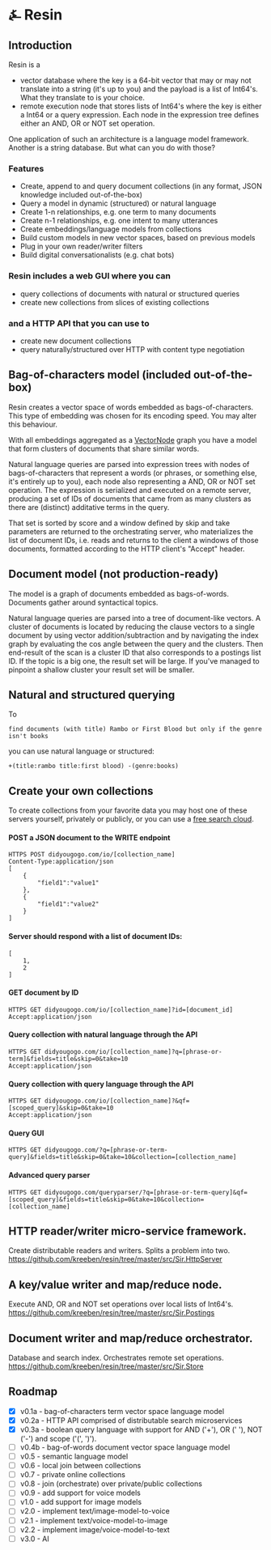 # &#9084; Resin

## Introduction

Resin is a

- vector database where the key is a 64-bit vector that may or may not translate into a string  (it's up to you) 
and the payload is a list of Int64's. What they translate to is your choice.
- remote execution node that stores lists of Int64's where the key is either a Int64 or a query expression. Each node in the expression tree defines either an AND, OR or NOT set operation.

One application of such an architecture is a language model framework. Another is a string database. But what can you do with those?

### Features

- Create, append to and query document collections (in any format, JSON knowledge included out-of-the-box)
- Query a model in dynamic (structured) or natural language
- Create 1-n relationships, e.g. one term to many documents
- Create n-1 relationships, e.g. one intent to many utterances
- Create embeddings/language models from collections
- Build custom models in new vector spaces, based on previous models
- Plug in your own reader/writer filters
- Build digital conversationalists (e.g. chat bots)

### Resin includes a web GUI where you can

- query collections of documents with natural or structured queries
- create new collections from slices of existing collections

### and a HTTP API that you can use to

- create new document collections
- query naturally/structured over HTTP with content type negotiation

## Bag-of-characters model (included out-of-the-box)

Resin creates a vector space of words embedded as bags-of-characters. This type of embedding was chosen for its encoding speed. You may alter this behaviour. 

With all embeddings aggregated as a [VectorNode](https://github.com/kreeben/resin/blob/master/src/Sir.Store/VectorNode.cs) graph you have a model that form clusters of documents that share similar words. 

Natural language queries are parsed into expression trees with nodes of bags-of-characters that represent a words (or phrases, or something else, it's entirely up to you), each node also representing a AND, OR or NOT set operation. The expression is serialized and executed on a remote server, producing a set of IDs of documents that came from as many clusters as there are (distinct) additative terms in the query.  

That set is sorted by score and a window defined by skip and take parameters are returned to the orchestrating server, who 
materializes the list of document IDs, i.e. reads and returns to the client a windows of those documents, formatted 
according to the HTTP client's "Accept" header.

## Document model (not production-ready)

The model is a graph of documents embedded as bags-of-words. Documents gather around syntactical topics. 

Natural language queries are parsed into a tree of document-like vectors. 
A cluster of documents is located by reducing the clause vectors to a single document 
by using vector addition/subtraction and by navigating the index graph by evaluating 
the cos angle between the query and the clusters. Then end-result of the scan is a cluster ID 
that also corresponds to a postings list ID. If the topic is a big one, the result set will be large. 
If you've managed to pinpoint a shallow cluster your result set will be smaller.

## Natural and structured querying

To 

	find documents (with title) Rambo or First Blood but only if the genre isn't books
	
you can use natural language or structured:

	+(title:rambo title:first blood) -(genre:books)

## Create your own collections

To create collections from your favorite data you may host one of these servers yourself, privately or publicly, 
or you can use a [free search cloud](https://didyougogo.com).

#### POST a JSON document to the WRITE endpoint

	HTTPS POST didyougogo.com/io/[collection_name]
	Content-Type:application/json
	[
		{
			"field1":"value1"
		},
		{
			"field1":"value2"
		}
	]
####	Server should respond with a list of document IDs:

	[
		1,
		2
	]

#### GET document by ID

	HTTPS GET didyougogo.com/io/[collection_name]?id=[document_id]
	Accept:application/json

#### Query collection with natural language through the API

	HTTPS GET didyougogo.com/io/[collection_name]?q=[phrase-or-term]&fields=title&skip=0&take=10  
	Accept:application/json

#### Query collection with query language through the API

	HTTPS GET didyougogo.com/io/[collection_name]?&qf=[scoped_query]&skip=0&take=10  
	Accept:application/json

#### Query GUI

	HTTPS GET didyougogo.com/?q=[phrase-or-term-query]&fields=title&skip=0&take=10&collection=[collection_name]

#### Advanced query parser

	HTTPS GET didyougogo.com/queryparser/?q=[phrase-or-term-query]&qf=[scoped_query]&fields=title&skip=0&take=10&collection=[collection_name]

## HTTP reader/writer micro-service framework.
Create distributable readers and writers. Splits a problem into two. 
https://github.com/kreeben/resin/tree/master/src/Sir.HttpServer

## A key/value writer and map/reduce node. 
Execute AND, OR and NOT set operations over local lists of Int64's.  
https://github.com/kreeben/resin/tree/master/src/Sir.Postings

## Document writer and map/reduce orchestrator. 
Database and search index. Orchestrates remote set operations.   
https://github.com/kreeben/resin/tree/master/src/Sir.Store

## Roadmap

- [x] v0.1a - bag-of-characters term vector space language model
- [x] v0.2a - HTTP API comprised of distributable search microservices
- [x] v0.3a - boolean query language with support for AND ('+'), OR (' '), NOT ('-') and scope ('(', ')').
- [ ] v0.4b - bag-of-words document vector space language model
- [ ] v0.5 - semantic language model
- [ ] v0.6 - local join between collections
- [ ] v0.7 - private online collections
- [ ] v0.8 - join (orchestrate) over private/public collections
- [ ] v0.9 - add support for voice models
- [ ] v1.0 - add support for image models
- [ ] v2.0 - implement text/image-model-to-voice
- [ ] v2.1 - implement text/voice-model-to-image
- [ ] v2.2 - implement image/voice-model-to-text
- [ ] v3.0 - AI
